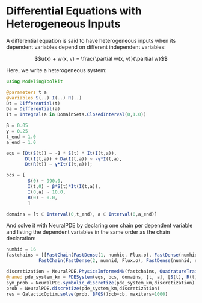# Differential Equations with Heterogeneous Inputs

A differential equation is said to have heterogeneous inputs when its dependent variables depend on different independent variables:

```math
u(x) + w(x, v) = \frac{\partial w(x, v)}{\partial w}
```

Here, we write a heterogeneous system:

```julia
using ModelingToolkit

@parameters t a
@variables S(..) I(..) R(..)
Dt = Differential(t)
Da = Differential(a)
It = Integral(a in DomainSets.ClosedInterval(0,1.0))

β = 0.05
γ = 0.25
t_end = 1.0
a_end = 1.0

eqs = [Dt(S(t)) ~ -β * S(t) * It(I(t,a)),
       Dt(I(t,a)) + Da(I(t,a)) ~ -γ*I(t,a),
       Dt(R(t)) ~ γ*It(I(t,a))];

bcs = [
        S(0) ~ 990.0,
        I(t,0) ~ β*S(t)*It(I(t,a)),
        I(0,a) ~ 10.0,
        R(0) ~ 0.0,
        ]

domains = [t ∈ Interval(0,t_end), a ∈ Interval(0,a_end)]
```

And solve it with NeuralPDE by declaring one chain per dependent variable and listing the dependent variables in the same order as the chain declaration:

```julia
numhid = 16
fastchains = [[FastChain(FastDense(1, numhid, Flux.σ), FastDense(numhid, numhid, Flux.σ), FastDense(numhid, 1)) for i in 1:2];
            FastChain(FastDense(2, numhid, Flux.σ), FastDense(numhid, numhid, Flux.σ), FastDense(numhid, 1))]

discretization = NeuralPDE.PhysicsInformedNN(fastchains, QuadratureTraining())
@named pde_system_km = PDESystem(eqs, bcs, domains, [t, a], [S(t), R(t), I(t, a)])
sym_prob = NeuralPDE.symbolic_discretize(pde_system_km,discretization)
prob = NeuralPDE.discretize(pde_system_km,discretization)
res = GalacticOptim.solve(prob, BFGS();cb=cb, maxiters=1000)
```
